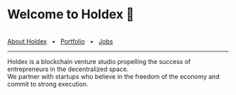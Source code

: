 # Welcome to Holdex 👋

<div align="left">
  <br />
  <a href="https://holdex.io/about">About Holdex</a>
  <span>&nbsp;&nbsp;•&nbsp;&nbsp;</span>
  <a href="https://holdex.io/projects">Portfolio</a>
  <span>&nbsp;&nbsp;•&nbsp;&nbsp;</span>
  <a href="https://holdex.io/c/jobs">Jobs</a>
  <br />
  <hr />
</div>

Holdex is a blockchain venture studio propelling the success of entrepreneurs in the decentralized space.  
We partner with startups who believe in the freedom of the economy and commit to strong execution.
